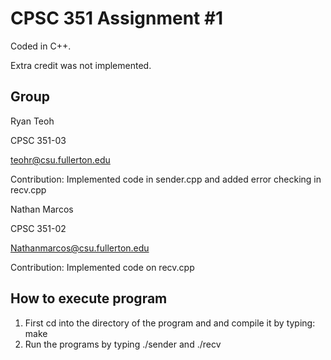 # CPSC 351 Assignment #1

Coded in C++.

Extra credit was not implemented.

## Group

Ryan Teoh

CPSC 351-03

teohr@csu.fullerton.edu

Contribution: Implemented code in sender.cpp and added error checking in recv.cpp



Nathan Marcos

CPSC 351-02

Nathanmarcos@csu.fullerton.edu

Contribution: Implemented code on recv.cpp



## How to execute program

1. First cd into the directory of the program and and compile it by typing: make
2. Run the programs by typing ./sender <FILE> and ./recv


